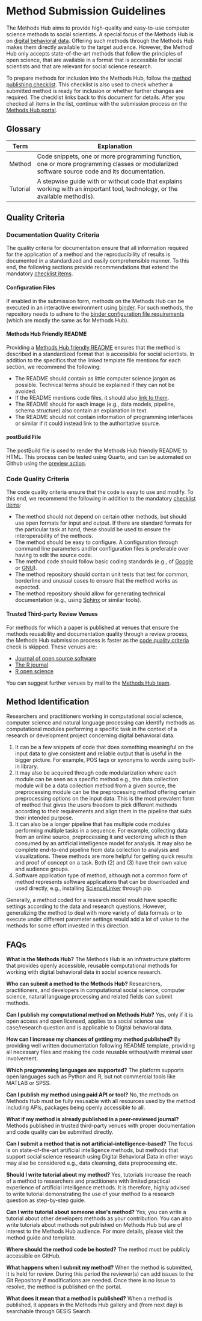 # Method Submission Guidelines

The Methods Hub aims to provide high-quality and easy-to-use computer science methods to social scientists. A special focus of the Methods Hub is on [digital behavioral data](https://www.gesis.org/en/institute/about-us/digital-behavioral-data). Offering such methods through the Methods Hub makes them directly available to the target audience. However, the Method Hub only accepts state-of-the-art methods that follow the principles of open science, that are available in a format that is accessible for social scientists and that are relevant for social science research.

To prepare methods for inclusion into the Methods Hub, follow the [method publishing checklist](README.md#method-publishing-checklist). This checklist is also used to check whether a submitted method is ready for inclusion or whether further changes are required. The checklist links back to this document for details. After you checked all items in the list, continue with the submission process on the [Methods Hub portal](https://methodshub.gesis.org).

## Glossary

| Term     | Explanation  |
|----------|--------------|
| Method   | Code snippets, one or more programming function, one or more programming classes or modularized software source code and its documentation. |
| Tutorial | A stepwise guide with or without code that explains working with an important tool, technology, or the available method(s). |

## Quality Criteria

### Documentation Quality Criteria

The quality criteria for documentation ensure that all information required for the application of a method and the reproducibility of results is documented in a standardized and easily comprehensible manner. To this end, the following sections provide recommendations that extend the mandatory [checklist items](README.md#documentation-quality-criteria).

#### Configuration Files

If enabled in the submission form, methods on the Methods Hub can be executed in an interactive environment using [binder](https://mybinder.readthedocs.io/en/latest/index.html). For such methods, the repository needs to adhere to the [binder configuration file requirements](https://mybinder.readthedocs.io/en/latest/using/config_files.html) (which are mostly the same as for Methods Hub).

#### Methods Hub Friendly README

Providing a [Methods Hub friendly README](method-README-template.md) ensures that the method is described in a standardized format that is accessible for social scientists. In addition to the specifics that the linked template file mentions for each section, we recommend the following:

- The README should contain as little computer science jargon as possible. Technical terms should be explained if they can not be avoided.
- If the README mentions code files, it should also [link to them](https://daringfireball.net/projects/markdown/syntax#link).
- The README should for each image (e.g., data models, pipeline, schema structure) also contain an explanation in text.
- The README should not contain information of programming interfaces or similar if it could instead link to the authoritative source.

#### postBuild File

The postBuild file is used to render the Methods Hub friendly README to HTML. This process can be tested using Quarto, and can be automated on Github using the [preview action](https://github.com/GESIS-Methods-Hub/preview?tab=readme-ov-file#usage).

### Code Quality Criteria

The code quality criteria ensure that the code is easy to use and modify. To this end, we recommend the following in addition to the mandatory [checklist items](README.md#code-quality-criteria):

- The method should not depend on certain other methods, but should use open formats for input and output. If there are standard formats for the particular task at hand, these should be used to ensure the interoperability of the methods.
- The method should be easy to configure. A configuration through command line parameters and/or configuration files is preferable over having to edit the source code.
- The method code should follow basic coding standards (e.g., of [Google](https://google.github.io/styleguide/) or [GNU](https://www.gnu.org/prep/standards/standards.html)).
- The method repository should contain unit tests that test for common, borderline and unusual cases to ensure that the method works as expected.
- The method repository should allow for generating technical documentation (e.g., using [Sphinx](https://www.sphinx-doc.org) or similar tools).

#### Trusted Third-party Review Venues

For methods for which a paper is published at venues that ensure the methods reusability and documentation quality through a review process, the Methods Hub submission process is faster as the [code quality criteria](README.md#code-quality-criteria) check is skipped. These venues are:

- [Journal of open source software](https://joss.theoj.org/)
- [The R journal](https://journal.r-project.org/)
- [R open science](https://ropensci.org/)

You can suggest further venues by mail to the [Methods Hub team][methodshub-email].

## Method Identification

Researchers and practitioners working in computational social science, computer science and natural language processing can identify methods as computational modules performing a specific task in the context of a research or development project concerning digital behavioral data.

1. It can be a few snippets of code that does something meaningful on the input data to give consistent and reliable output that is useful in the bigger picture. For example, POS tags or synonyms to words using built-in library.
2. It may also be acquired through code modularization where each module can be seen as a specific method e.g., the data collection module will be a data collection method from a given source, the preprocessing module can be the preprocessing method offering certain preprocessing options on the input data. This is the most prevalent form of method that gives the users freedom to pick different methods according to their requirements and align them in the pipeline that suits their intended purpose.  
3. It can also be a longer pipeline that has multiple code modules performing multiple tasks in a sequence. For example, collecting data from an online source, preprocessing it and vectorizing which is then consumed by an artificial intelligence model for analysis. It may also be complete end-to-end pipeline from data collection to analysis and visualizations. These methods are more helpful for getting quick results and proof of concept on a task. Both (2) and (3) have their own value and audience groups.  
4. Software application type of method, although not a common form of method represents software applications that can be downloaded and used directly, e.g., installing [ScienceLinker](https://git.gesis.org/sciencelinker/sciencelinker-development) through pip.

Generally, a method coded for a research model would have specific settings according to the data and research questions. However, generalizing the method to deal with more variety of data formats or to execute under different parameter settings would add a lot of value to the methods for some effort invested in this direction.

## FAQs

**What is the Methods Hub?**
The Methods Hub is an infrastructure platform that provides openly accessible, reusable computational methods for working with digital behavioral data in social science research.

**Who can submit a method to the Methods Hub?**
Researchers, practitioners, and developers in computational social science, computer science, natural language processing and related fields can submit methods.

**Can I publish my computational method on Methods Hub?**
Yes, only if it is open access and open licensed, applies to a social science use case/research question and is applicable to Digital behavioral data.

**How can I increase my chances of getting my method published?**
By providing well written documentation following README template, providing all necessary files and making the code reusable without/with minimal user involvement.

**Which programming languages are supported?**
The platform supports open languages such as Python and R, but not commercial tools like MATLAB or SPSS.

**Can I publish my method using paid API or tool?**
No, the methods on Methods Hub must be fully resusable with all resources used by the method including APIs, packages being openly accessible to all.

**What if my method is already published in a peer-reviewed journal?**
Methods published in trusted third-party venues with proper documentation and code quality can be submitted directly.

**Can I submit a method that is not artificial-intelligence-based?**
The focus is on state-of-the-art artificial intelligence methods, but methods that support social science research using Digital Behavioral Data in other ways may also be considered e.g., data cleansing, data preprocessing etc.

**Should I write tutorial about my method?**
Yes, tutorials increase the reach of a method to researchers and practitioners with limited practical experience of artificial intelligence methods. It is therefore, highly advised to write tutorial demonstrating the use of your method to a research question as step-by-step guide.

**Can I write tutorial about someone else's method?**
Yes, you can write a tutorial about other developers methods as your contribution. You can also write tutorials about methods not published on Methods Hub but are of interest to the Methods Hub audience. For more details, please visit the method guide and template.

**Where should the method code be hosted?**
The method must be publicly accessible on GitHub.

**What happens when I submit my method?**
When the method is submitted, it is held for review. During this period the reviewer(s) can add issues to the Git Repository if modifications are needed. Once there is no issue to resolve, the method is published on the portal.

**What does it mean that a method is published?**
When a method is published, it appears in the Methods Hub gallery and (from next day) is searchable through GESIS Search.

[methodshub-email]: mailto:methodshub@gesis.org
